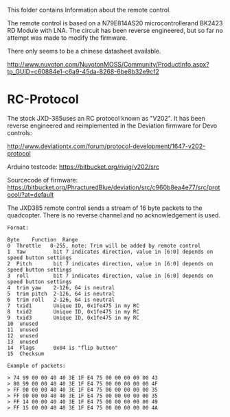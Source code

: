 This folder contains Information about the remote control. 

The remote control is based on a N79E814AS20 microcontrollerand BK2423 RD Module with LNA. The circuit has been reverse engineered, but so far no attempt was made to modify the firmware.

There only seems to be a chinese datasheet available.

http://www.nuvoton.com/NuvotonMOSS/Community/ProductInfo.aspx?tp_GUID=c60884e1-c6a9-45da-8268-6be8b32e9cf2


RC-Protocol
===========

The stock JXD-385uses an RC protocol known as "V202". It has been reverse engineered and reimplemented in the Deviation firmware for Devo controls:

http://www.deviationtx.com/forum/protocol-development/1647-v202-protocol

Arduino testcode:
https://bitbucket.org/rivig/v202/src

Sourcecode of firmware:
https://bitbucket.org/PhracturedBlue/deviation/src/c960b8ea4e77/src/protocol/?at=default

The JXD385 remote control sends a stream of 16 byte packets to the quadcopter. There is no reverse channel and no acknowledgement is used. 

```
Format:

Byte 	Function  Range
0  Throttle   0-255, note: Trim will be added by remote control
1  Yaw         bit 7 indicates direction, value in [6:0] depends on speed button settings
2  Pitch       bit 7 indicates direction, value in [6:0] depends on speed button settings
3  roll        bit 7 indicates direction, value in [6:0] depends on speed button settings
4  trim yaw    2-126, 64 is neutral
5  trim pitch  2-126, 64 is neutral
6  trim roll   2-126, 64 is neutral
7  txid1       Unique ID, 0x1fe475 in my RC
8  txid2       Unique ID, 0x1fe475 in my RC
9  txid3       Unique ID, 0x1fe475 in my RC
10  unused  
11  unused  
12  unused  
13  unused  
14  Flags      0x04 is "flip button"
15  Checksum   

Example of packets:

> 74 99 00 00 40 40 3E 1F E4 75 00 00 00 00 00 43
> 80 99 00 00 40 40 3E 1F E4 75 00 00 00 00 00 4F
> FF 00 00 00 40 40 3E 1F E4 75 00 00 00 00 00 35
> FF 00 00 00 40 40 3E 1F E4 75 00 00 00 00 00 35
> FF 14 00 00 40 40 3E 1F E4 75 00 00 00 00 00 49
> FF 15 00 00 40 40 3E 1F E4 75 00 00 00 00 00 4A
```